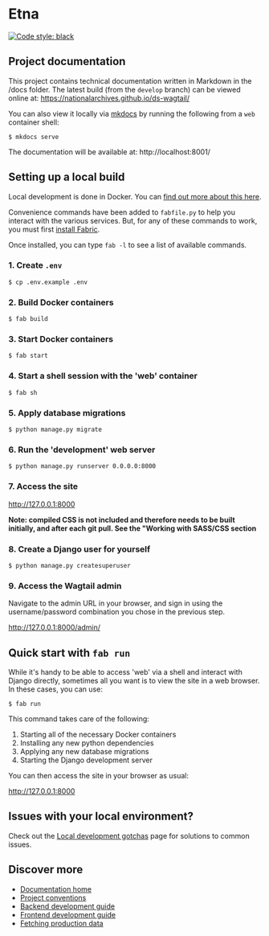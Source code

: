 # Etna

[![Code style: black](https://img.shields.io/badge/code%20style-black-000000.svg)](https://github.com/psf/black)

## Project documentation

This project contains technical documentation written in Markdown in the /docs folder. The latest build (from the `develop` branch) can be viewed online at:
https://nationalarchives.github.io/ds-wagtail/


You can also view it locally via [mkdocs](https://www.mkdocs.org/) by running the following from a `web` container shell:

```console
$ mkdocs serve
```

The documentation will be available at:
http://localhost:8001/

## Setting up a local build

Local development is done in Docker. You can [find out more about this here](https://nationalarchives.github.io/ds-wagtail/developer-guide/project-conventions/).

Convenience commands have been added to `fabfile.py` to help you interact with the various services. But, for any of these commands to work, you must first [install Fabric](https://www.fabfile.org/installing.html).

Once installed, you can type `fab -l` to see a list of available commands.

### 1. Create `.env`

```console
$ cp .env.example .env
```

### 2. Build Docker containers

```console
$ fab build
```

### 3. Start Docker containers

```console
$ fab start
```

### 4. Start a shell session with the 'web' container

```console
$ fab sh
```

### 5. Apply database migrations

```console
$ python manage.py migrate
```

### 6. Run the 'development' web server

```console
$ python manage.py runserver 0.0.0.0:8000
```

### 7. Access the site

<http://127.0.0.1:8000>

**Note: compiled CSS is not included and therefore needs to be built initially, and after each git pull. See the "Working with SASS/CSS section**

### 8. Create a Django user for yourself

```console
$ python manage.py createsuperuser
```

### 9. Access the Wagtail admin

Navigate to the admin URL in your browser, and sign in using the username/password combination you chose in the previous step.

<http://127.0.0.1:8000/admin/>

## Quick start with `fab run`

While it's handy to be able to access 'web' via a shell and interact with Django directly, sometimes all you want is to view the site in a web browser. In these cases, you can use:

```console
$ fab run
```

This command takes care of the following:

1. Starting all of the necessary Docker containers
2. Installing any new python dependencies
3. Applying any new database migrations
4. Starting the Django development server

You can then access the site in your browser as usual:

<http://127.0.0.1:8000>

## Issues with your local environment?

Check out the [Local development gotchas](https://nationalarchives.github.io/ds-wagtail/developer-guide/local-development-gotchas/) page for solutions to common issues.

## Discover more

- [Documentation home](https://nationalarchives.github.io/ds-wagtail/)
- [Project conventions](https://nationalarchives.github.io/ds-wagtail/developer-guide/project-conventions/)
- [Backend development guide](https://nationalarchives.github.io/ds-wagtail/developer-guide/backend/)
- [Frontend development guide](https://nationalarchives.github.io/ds-wagtail/developer-guide/frontend/)
- [Fetching production data](https://nationalarchives.github.io/ds-wagtail/developer-guide/fetching-production-data/)
